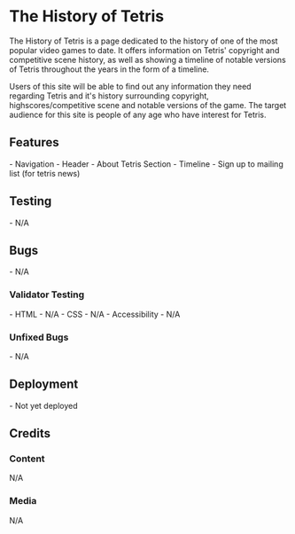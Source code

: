 <h1>The History of Tetris</h1>

The History of Tetris is a page dedicated to the history of one of the most popular video games to date. It offers information on Tetris' copyright and competitive scene history, as well as showing a timeline of notable versions of Tetris throughout the years in the form of a timeline. 

Users of this site will be able to find out any information they need regarding Tetris and it's history surrounding copyright, highscores/competitive scene and notable versions of the game. The target audience for this site is people of any age who have interest for Tetris.


<h2>Features</h2>
- Navigation 
- Header 
- About Tetris Section
- Timeline 
- Sign up to mailing list (for tetris news)


<h2>Testing</h2>
- N/A

<h2>Bugs</h2>
- N/A

<h3>Validator Testing</h3>
- HTML
    - N/A
- CSS
    - N/A
- Accessibility
    - N/A

<h3>Unfixed Bugs</h3>
- N/A

<h2>Deployment</h2>
- Not yet deployed

<h2>Credits</h2>
<h3>Content</h3>
N/A
<h3>Media</h3>
N/A